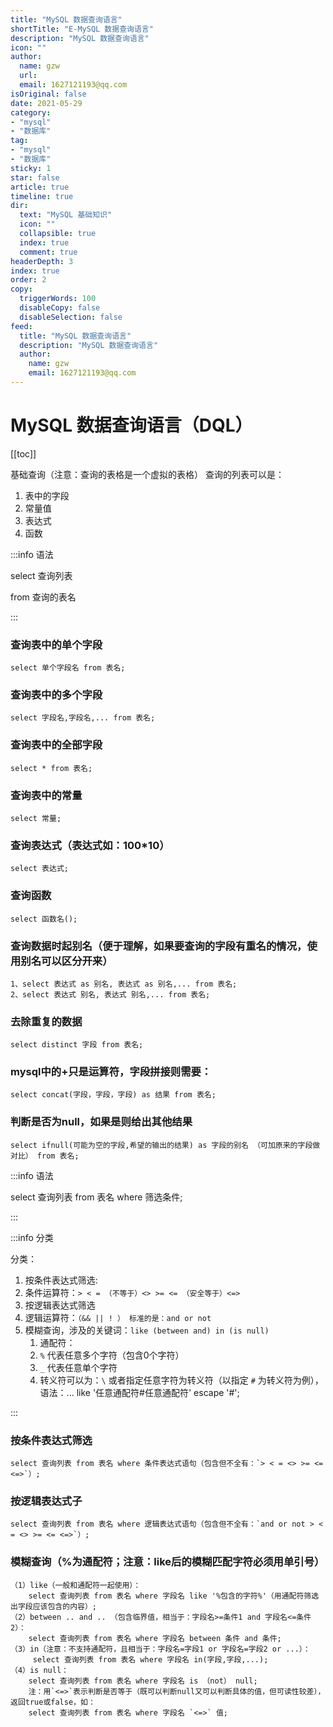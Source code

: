 ```yaml
---
title: "MySQL 数据查询语言"
shortTitle: "E-MySQL 数据查询语言"
description: "MySQL 数据查询语言"
icon: ""
author: 
  name: gzw
  url: 
  email: 1627121193@qq.com
isOriginal: false
date: 2021-05-29
category: 
- "mysql"
- "数据库"
tag:
- "mysql"
- "数据库"
sticky: 1
star: false
article: true
timeline: true
dir:
  text: "MySQL 基础知识"
  icon: ""
  collapsible: true
  index: true
  comment: true
headerDepth: 3
index: true
order: 2
copy:
  triggerWords: 100
  disableCopy: false
  disableSelection: false
feed:
  title: "MySQL 数据查询语言"
  description: "MySQL 数据查询语言"
  author:
    name: gzw
    email: 1627121193@qq.com
---
```










# MySQL 数据查询语言（DQL）

[[toc]]



基础查询（注意：查询的表格是一个虚拟的表格） 
查询的列表可以是：  

1. 表中的字段  
2. 常量值  
3. 表达式  
4. 函数 

:::info 语法

select 查询列表  

from 查询的表名  

:::



### 查询表中的单个字段

```mysql
select 单个字段名 from 表名;  
```



### 查询表中的多个字段

```mysql
select 字段名,字段名,... from 表名;
```



### 查询表中的全部字段

```mysql
select * from 表名;
```



### 查询表中的常量

```mysql
select 常量;
```



### 查询表达式（表达式如：100*10）

```mysql
select 表达式;
```



### 查询函数

```mysql
select 函数名();
```



### 查询数据时起别名（便于理解，如果要查询的字段有重名的情况，使用别名可以区分开来）

```mysql
1、select 表达式 as 别名, 表达式 as 别名,... from 表名;
2、select 表达式 别名, 表达式 别名,... from 表名;
```



### 去除重复的数据

```mysql
select distinct 字段 from 表名;
```



### mysql中的+只是运算符，字段拼接则需要：

```mysql
select concat(字段，字段，字段) as 结果 from 表名;
```



### 判断是否为null，如果是则给出其他结果

```mysql
select ifnull(可能为空的字段,希望的输出的结果) as 字段的别名 （可加原来的字段做对比） from 表名;
```





:::info 语法 

select 查询列表 from 表名 where 筛选条件;  

:::

  

:::info 分类

分类： 

1. 按条件表达式筛选:  
2. 条件运算符：`> < = （不等于）<> >= <= （安全等于）<=>`
3. 按逻辑表达式筛选  
4. 逻辑运算符：`（&& || ! ） 标准的是：and or not`  
5. 模糊查询，涉及的关键词：`like (between and) in (is null)`  
   1. 通配符：  
   2. `%` 代表任意多个字符（包含0个字符）  
   3. `_` 代表任意单个字符  
   4. 转义符可以为：`\`  或者指定任意字符为转义符（以指定 `#` 为转义符为例），语法：... like '任意通配符#任意通配符' escape '#';  

:::



### 按条件表达式筛选

```mysql
select 查询列表 from 表名 where 条件表达式语句（包含但不全有：`> < = <> >= <= <=>`）;
```



### 按逻辑表达式子

```mysql
select 查询列表 from 表名 where 逻辑表达式语句（包含但不全有：`and or not > < = <> >= <= <=>`）;
```



### 模糊查询（%为通配符；注意：like后的模糊匹配字符必须用单引号）

```mysql
（1）like（一般和通配符一起使用）：  
    select 查询列表 from 表名 where 字段名 like '%包含的字符%'（用通配符筛选出字段应该包含的内容）;  
（2）between .. and .. （包含临界值，相当于：字段名>=条件1 and 字段名<=条件2）：  
    select 查询列表 from 表名 where 字段名 between 条件 and 条件;  
（3）in（注意：不支持通配符，且相当于：字段名=字段1 or 字段名=字段2 or ...）：  
     select 查询列表 from 表名 where 字段名 in(字段,字段,...);  
（4）is null：  
    select 查询列表 from 表名 where 字段名 is （not） null;  
    注：用`<=>`表示判断是否等于（既可以判断null又可以判断具体的值，但可读性较差），返回true或false，如：  
    select 查询列表 from 表名 where 字段名 `<=>` 值;
```



